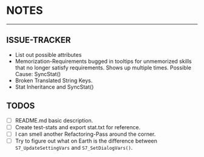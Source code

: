 # NOTES

----------

## ISSUE-TRACKER

* List out possible attributes
* Memorization-Requirements bugged in tooltips for unmemorized skills that no longer satisfy requirements. Shows up multiple times. Possible Cause: SyncStat()
* Broken Translated String Keys.
* Stat Inheritance and SyncStat()

## TODOS

* [ ] README.md basic description.
* [ ] Create test-stats and export stat.txt for reference.
* [ ] I can smell another Refactoring-Pass around the corner.
* [ ] Try to figure out what on Earth is the difference between `S7_UpdateSettingVars` and `S7_SetDialogVars()`.
